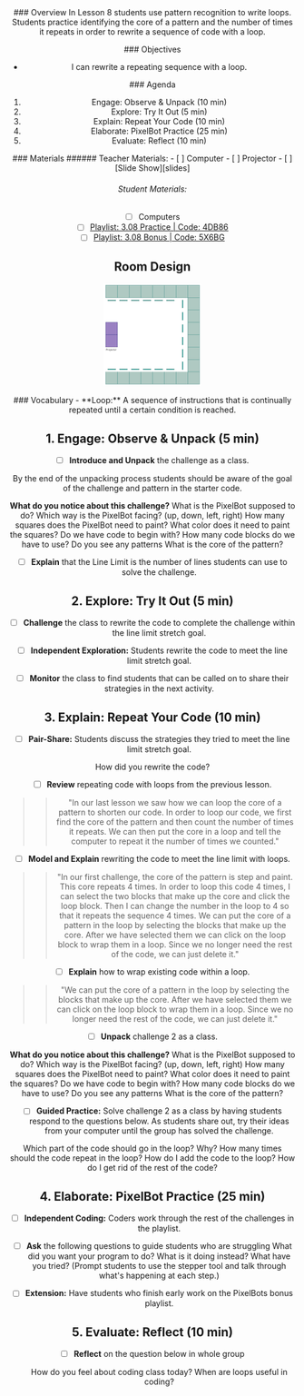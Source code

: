 <header class='header' title='Writing Loops II' subtitle='Lesson 3.08'/>

<notable>
<iconp src='/icons/activity.png'>### Overview</iconp>
In Lesson 8 students use pattern recognition to write loops. Students practice identifying the core of a pattern and the number of times it repeats in order to rewrite a sequence of code with a loop.

<iconp src='/icons/objectives.png'>### Objectives</iconp>
- I can rewrite a repeating sequence with a loop.

<iconp src='/icons/agenda.png'>### Agenda</iconp>
1. Engage: Observe & Unpack (10 min)
1. Explore: Try It Out (5 min)
1. Explain: Repeat Your Code (10 min)
1. Elaborate: PixelBot Practice (25 min)
1. Evaluate: Reflect (10 min)

<note>
<iconp src='/icons/materials.png'>### Materials</iconp>
###### Teacher Materials:
- [ ] Computer
- [ ] Projector
- [ ] [Slide Show][slides]

###### Student Materials:
- [ ] Computers
- [ ] [Playlist: 3.08 Practice | Code: 4DB86][elaborate]
- [ ] [Playlist: 3.08 Bonus | Code: 5X6BG][extension]
</note>

## Room Design
![room](/images/layout-online.png)

<note>
<iconp src='/icons/vocab.png'>### Vocabulary</iconp>
- **Loop:** A sequence of instructions that is continually repeated until a certain condition is reached.
</note>

<pagebreak/>

## 1. Engage: Observe & Unpack (5 min)
- [ ] **Introduce and Unpack** the challenge as a class.

<note type='tip'>By the end of the unpacking process students should be aware of the goal of the challenge and pattern in the starter code.</note>

<iconp type='question'>**What do you notice about this challenge?**</iconp>
  <iconp type='question'>What is the PixelBot supposed to do?</iconp>
  <iconp type='question'>Which way is the PixelBot facing? (up, down, left, right)</iconp>
  <iconp type='question'>How many squares does the PixelBot need to paint?</iconp>
  <iconp type='question'>What color does it need to paint the squares?</iconp>
  <iconp type='question'>Do we have code to begin with?</iconp>
  <iconp type='question'>How many code blocks do we have to use?</iconp>
  <iconp type='question'>Do you see any patterns</iconp>
  <iconp type='question'>What is the core of the pattern?</iconp>


- [ ] **Explain** that the Line Limit is the number of lines students can use to solve the challenge.

## 2. Explore: Try It Out (5 min)
- [ ] **Challenge** the class to rewrite the code to complete the challenge within the line limit stretch goal.

- [ ] **Independent Exploration:** Students rewrite the code to meet the line limit stretch goal.

- [ ] **Monitor** the class to find students that can be called on to share their strategies in the next activity.

## 3. Explain: Repeat Your Code (10 min)
- [ ]  **Pair-Share:** Students discuss the strategies they tried to meet the line limit stretch goal.

<iconp type='question'>How did you rewrite the code?</iconp>

- [ ] **Review** repeating code with loops from the previous lesson.
>>"In our last lesson we saw how we can loop the core of a pattern to shorten our code. In order to loop our code, we first find the core of the pattern and then count the number of times it repeats. We can then put the core in a loop and tell the computer to repeat it the number of times we counted."

- [ ] **Model and Explain** rewriting the code to meet the line limit with loops.
>>"In our first challenge, the core of the pattern is step and paint. This core repeats 4 times. In order to loop this code 4 times, I can select the two blocks that make up the core and click the loop block. Then I can change the number in the loop to 4 so that it repeats the sequence 4 times. We can put the core of a pattern in the loop by selecting the blocks that make up the core. After we have selected them we can click on the loop block to wrap them in a loop. Since we no longer need the rest of the code, we can just delete it."

- [ ] **Explain** how to wrap existing code within a loop.
>>"We can put the core of a pattern in the loop by selecting the blocks that make up the core. After we have selected them we can click on the loop block to wrap them in a loop. Since we no longer need the rest of the code, we can just delete it."

- [ ] **Unpack** challenge 2 as a class.

<iconp type='question'>**What do you notice about this challenge?**</iconp>
  <iconp type='question'>What is the PixelBot supposed to do?</iconp>
  <iconp type='question'>Which way is the PixelBot facing? (up, down, left, right)</iconp>
  <iconp type='question'>How many squares does the PixelBot need to paint?</iconp>
  <iconp type='question'>What color does it need to paint the squares?</iconp>
  <iconp type='question'>Do we have code to begin with?</iconp>
  <iconp type='question'>How many code blocks do we have to use?</iconp>
  <iconp type='question'>Do you see any patterns</iconp>
  <iconp type='question'>What is the core of the pattern?</iconp>

- [ ] **Guided Practice:** Solve challenge 2 as a class by having students respond to the questions below. As students share out, try their ideas from your computer until the group has solved the challenge.

<iconp type='question'>Which part of the code should go in the loop? Why?</iconp>
<iconp type='question'>How many times should the code repeat in the loop?</iconp>
<iconp type='question'>How do I add the code to the loop?</iconp>
<iconp type='question'>How do I get rid of the rest of the code?</iconp>

## 4. Elaborate: PixelBot Practice (25 min)
- [ ]  **Independent Coding:** Coders work through the rest of the challenges in the playlist.

- [ ]  **Ask** the following questions to guide students who are struggling
  <iconp type='question'>What did you want your program to do?</iconp>
  <iconp type='question'>What is it doing instead?</iconp>
  <iconp type='question'>What have you tried? (Prompt students to use the stepper tool and talk through what's happening at each step.)</iconp>

- [ ] **Extension:** Have students who finish early work on the PixelBots bonus playlist.

## 5. Evaluate: Reflect  (10 min)
-  [ ] **Reflect** on the question below in whole group

  <iconp type='question'>How do you feel about coding class today?</iconp>
  <iconp type='question'>When are loops useful in coding?</iconp>

</notable>

[slides]: https://drive.google.com/open?id=1QiUZBbujvJ9AWZuZd7phI9JHCQFQNxqh4-FpWJSw-Kc
[elaborate]: http://www.pixelbots.io/4DB86
[extension]: http://www.pixelbots.io/5X6BG
